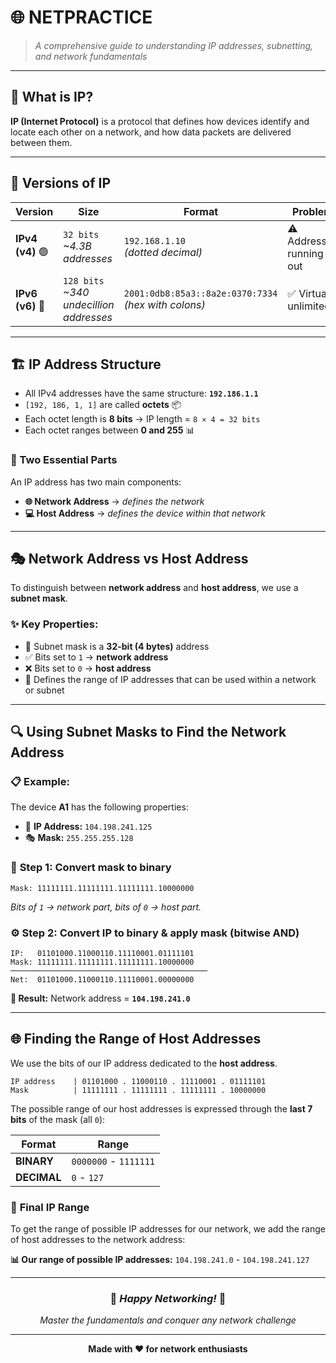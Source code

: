 # 🌐 NETPRACTICE

> *A comprehensive guide to understanding IP addresses, subnetting, and network fundamentals*

---

## 📡 What is IP?

**IP (Internet Protocol)** is a protocol that defines how devices identify and locate each other on a network, and how data packets are delivered between them.

---

## 🔄 Versions of IP

| Version | Size | Format | Problem | Extras |
|---------|------|--------|---------|--------|
| **IPv4 (v4)** 🟢 | `32 bits` <br> *~4.3B addresses* | `192.168.1.10` <br> *(dotted decimal)* | ⚠️ Addresses running out |
| **IPv6 (v6)** 🔵 | `128 bits` <br> *~340 undecillion addresses* | `2001:0db8:85a3::8a2e:0370:7334` <br> *(hex with colons)* | ✅ Virtually unlimited |

---

## 🏗️ IP Address Structure

- All IPv4 addresses have the same structure: **`192.186.1.1`**
- `[192, 186, 1, 1]` are called **octets** 📦
- Each octet length is **8 bits** → IP length = `8 × 4 = 32 bits` 
- Each octet ranges between **0 and 255** 📊

### 🎯 Two Essential Parts

An IP address has two main components:

- **🌐 Network Address** → *defines the network*
- **💻 Host Address** → *defines the device within that network*

---

## 🎭 Network Address vs Host Address

To distinguish between **network address** and **host address**, we use a **subnet mask**.

### ✨ Key Properties:
- 📏 Subnet mask is a **32-bit (4 bytes)** address
- ✅ Bits set to `1` → **network address**
- ❌ Bits set to `0` → **host address**
- 🎯 Defines the range of IP addresses that can be used within a network or subnet

---

## 🔍 Using Subnet Masks to Find the Network Address

### 📋 **Example:**

The device **A1** has the following properties:
- 📍 **IP Address:** `104.198.241.125`
- 🎭 **Mask:** `255.255.255.128`

### 🔧 **Step 1: Convert mask to binary**

```
Mask: 11111111.11111111.11111111.10000000
```
*Bits of `1` → network part, bits of `0` → host part.*

### ⚙️ **Step 2: Convert IP to binary & apply mask (bitwise AND)**

```
IP:   01101000.11000110.11110001.01111101
Mask: 11111111.11111111.11111111.10000000
────────────────────────────────────────────
Net:  01101000.11000110.11110001.00000000
```

**🎯 Result:** Network address = **`104.198.241.0`**

---

## 🌐 Finding the Range of Host Addresses

We use the bits of our IP address dedicated to the **host address**.

```
IP address    | 01101000 . 11000110 . 11110001 . 01111101
Mask          | 11111111 . 11111111 . 11111111 . 10000000
```

The possible range of our host addresses is expressed through the **last 7 bits** of the mask (all `0`):

| Format | Range |
|--------|-------|
| **BINARY** | `0000000` - `1111111` |
| **DECIMAL** | `0` - `127` |

### 🎯 **Final IP Range**

To get the range of possible IP addresses for our network, we add the range of host addresses to the network address:

**📊 Our range of possible IP addresses:** `104.198.241.0` - `104.198.241.127`

---

<div align="center">

### 🎉 *Happy Networking!* 🎉

*Master the fundamentals and conquer any network challenge*

---

**Made with ❤️ for network enthusiasts**

</div>
